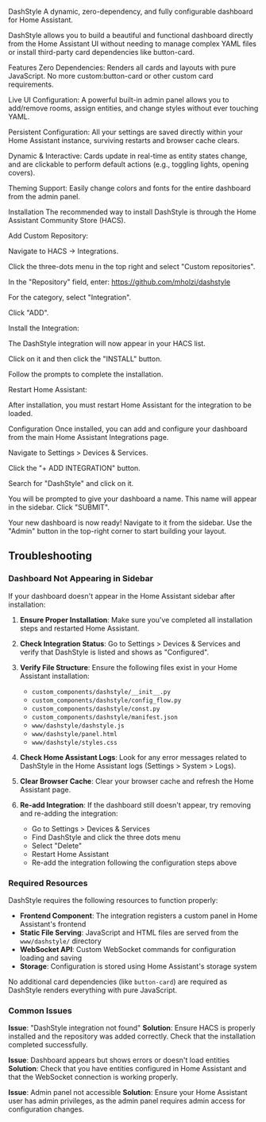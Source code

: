 DashStyle
A dynamic, zero-dependency, and fully configurable dashboard for Home Assistant.

DashStyle allows you to build a beautiful and functional dashboard directly from the Home Assistant UI without needing to manage complex YAML files or install third-party card dependencies like button-card.

Features
Zero Dependencies: Renders all cards and layouts with pure JavaScript. No more custom:button-card or other custom card requirements.

Live UI Configuration: A powerful built-in admin panel allows you to add/remove rooms, assign entities, and change styles without ever touching YAML.

Persistent Configuration: All your settings are saved directly within your Home Assistant instance, surviving restarts and browser cache clears.

Dynamic & Interactive: Cards update in real-time as entity states change, and are clickable to perform default actions (e.g., toggling lights, opening covers).

Theming Support: Easily change colors and fonts for the entire dashboard from the admin panel.

Installation
The recommended way to install DashStyle is through the Home Assistant Community Store (HACS).

Add Custom Repository:

Navigate to HACS -> Integrations.

Click the three-dots menu in the top right and select "Custom repositories".

In the "Repository" field, enter: https://github.com/mholzi/dashstyle

For the category, select "Integration".

Click "ADD".

Install the Integration:

The DashStyle integration will now appear in your HACS list.

Click on it and then click the "INSTALL" button.

Follow the prompts to complete the installation.

Restart Home Assistant:

After installation, you must restart Home Assistant for the integration to be loaded.

Configuration
Once installed, you can add and configure your dashboard from the main Home Assistant Integrations page.

Navigate to Settings > Devices & Services.

Click the "+ ADD INTEGRATION" button.

Search for "DashStyle" and click on it.

You will be prompted to give your dashboard a name. This name will appear in the sidebar. Click "SUBMIT".

Your new dashboard is now ready! Navigate to it from the sidebar. Use the "Admin" button in the top-right corner to start building your layout.

## Troubleshooting

### Dashboard Not Appearing in Sidebar

If your dashboard doesn't appear in the Home Assistant sidebar after installation:

1. **Ensure Proper Installation**: Make sure you've completed all installation steps and restarted Home Assistant.

2. **Check Integration Status**: Go to Settings > Devices & Services and verify that DashStyle is listed and shows as "Configured".

3. **Verify File Structure**: Ensure the following files exist in your Home Assistant installation:
   - `custom_components/dashstyle/__init__.py`
   - `custom_components/dashstyle/config_flow.py`
   - `custom_components/dashstyle/const.py`
   - `custom_components/dashstyle/manifest.json`
   - `www/dashstyle/dashstyle.js`
   - `www/dashstyle/panel.html`
   - `www/dashstyle/styles.css`

4. **Check Home Assistant Logs**: Look for any error messages related to DashStyle in the Home Assistant logs (Settings > System > Logs).

5. **Clear Browser Cache**: Clear your browser cache and refresh the Home Assistant page.

6. **Re-add Integration**: If the dashboard still doesn't appear, try removing and re-adding the integration:
   - Go to Settings > Devices & Services
   - Find DashStyle and click the three dots menu
   - Select "Delete"
   - Restart Home Assistant
   - Re-add the integration following the configuration steps above

### Required Resources

DashStyle requires the following resources to function properly:

- **Frontend Component**: The integration registers a custom panel in Home Assistant's frontend
- **Static File Serving**: JavaScript and HTML files are served from the `www/dashstyle/` directory
- **WebSocket API**: Custom WebSocket commands for configuration loading and saving
- **Storage**: Configuration is stored using Home Assistant's storage system

No additional card dependencies (like `button-card`) are required as DashStyle renders everything with pure JavaScript.

### Common Issues

**Issue**: "DashStyle integration not found"
**Solution**: Ensure HACS is properly installed and the repository was added correctly. Check that the installation completed successfully.

**Issue**: Dashboard appears but shows errors or doesn't load entities
**Solution**: Check that you have entities configured in Home Assistant and that the WebSocket connection is working properly.

**Issue**: Admin panel not accessible
**Solution**: Ensure your Home Assistant user has admin privileges, as the admin panel requires admin access for configuration changes.

